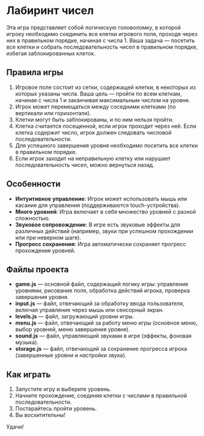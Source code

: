 # Лабиринт чисел

Эта игра представляет собой логическую головоломку, в которой игроку необходимо соединить все клетки игрового поля, проходя через них в правильном порядке, начиная с числа 1. Ваша задача — посетить все клетки и собрать последовательность чисел в правильном порядке, избегая заблокированных клеток.

## Правила игры
1. Игровое поле состоит из сетки, содержащей клетки, в некоторых из которых указаны числа. Ваша цель — пройти по всем клеткам, начиная с числа 1 и заканчивая максимальным числом на уровне.
2. Игрок может перемещаться между соседними клетками (по вертикали или горизонтали).
3. Клетки могут быть заблокированы, и по ним нельзя пройти.
4. Клетка считается посещенной, если игрок проходит через неё. Если клетка содержит число, игрок должен следовать числовой последовательности.
5. Для успешного завершения уровня необходимо посетить все клетки в правильном порядке.
6. Если игрок заходит на неправильную клетку или нарушает последовательность чисел, можно вернуться назад.

## Особенности
- **Интуитивное управление**: Игрок может использовать мышь или касание для управления (поддерживаются touch-устройства).
- **Много уровней**: Игра включает в себя множество уровней с разной сложностью.
- **Звуковое сопровождение**: В игре есть звуковые эффекты для различных действий (например, звуки при успешном прохождении или при неверном шаге).
- **Прогресс сохранения**: Игра автоматически сохраняет прогресс прохождения уровней.

## Файлы проекта
- **game.js** — основной файл, содержащий логику игры: управление уровнями, рисование поля, обработка действий игрока, проверка завершения уровня.
- **input.js** — файл, отвечающий за обработку ввода пользователя, включая управление через мышь или сенсорный экран.
- **levels.js** — файл, загружающий уровни игры.
- **menu.js** — файл, отвечающий за работу меню игры (основное меню, выбор уровней, меню завершения уровня).
- **sound.js** — файл, управляющий звуками в игре (эффекты, фоновая музыка).
- **storage.js** — файл, отвечающий за сохранение прогресса игрока (завершенные уровни и настройки звука).

## Как играть
1. Запустите игру и выберите уровень.
2. Начните прохождение, соединяя клетки с числами в правильной последовательности.
3. Постарайтесь пройти уровень.
4. Вы восхитительны!

Удачи!